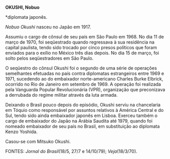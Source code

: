 **OKUSHI, Nobuo**

\*diplomata japonês.

*Nobuo Okushi* nasceu no Japão em 1917.

Assumiu o cargo de cônsul de seu país em São Paulo em 1968. No dia 11 de
março de 1970, foi seqüestrado quando regressava à sua residência na
capital paulista, tendo sido trocado por cinco presos políticos que
foram enviados para o exílio no México três dias depois. No dia 15 de
março, foi solto pelos seqüestradores em São Paulo.

O seqüestro do cônsul Okushi foi o segundo de uma série de operações
semelhantes efetuadas no país contra diplomatas estrangeiros entre 1969
e 1971, sucedendo ao do embaixador norte-americano Charles Burke
Elbrick, ocorrido no Rio de Janeiro em setembro de 1969. A operação foi
realizada pela Vanguarda Popular Revolucionária (VPR), organização que
preconizava a derrubada do regime militar através da luta armada.

Deixando o Brasil pouco depois do episódio, Okushi serviu na chancelaria
em Tóquio como responsável por assuntos relativos à América Central e do
Sul, tendo sido ainda embaixador japonês em Lisboa. Exerceu também o
cargo de embaixador do Japão na Arábia Saudita até 1979, quando foi
nomeado embaixador de seu país no Brasil, em substituição ao diplomata
Kenzo Yoshida.

Casou-se com Mitsuko Okushi.

FONTES: *Jornal do Brasil*(18/5, 27/7 e 14/10/79); *Veja*(18/3/70).

 
